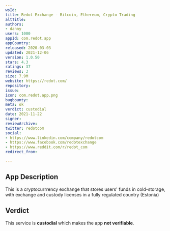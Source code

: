 ```yaml
---
wsId: 
title: Redot Exchange - Bitcoin, Ethereum, Crypto Trading
altTitle: 
authors:
- danny
users: 1000
appId: com.redot.app
appCountry: 
released: 2020-03-03
updated: 2021-12-06
version: 1.0.50
stars: 4.3
ratings: 37
reviews: 3
size: 7.9M
website: https://redot.com/
repository: 
issue: 
icon: com.redot.app.png
bugbounty: 
meta: ok
verdict: custodial
date: 2021-11-22
signer: 
reviewArchive: 
twitter: redotcom
social:
- https://www.linkedin.com/company/redotcom
- https://www.facebook.com/redotexchange
- https://www.reddit.com/r/redot_com
redirect_from: 

---
```


## App Description

This is a cryptocurrrency exchange that stores users' funds in cold-storage, with exchange and custody licenses in a fully regulated country (Estonia)

## Verdict

This service is **custodial** which makes the app **not verifiable**.

